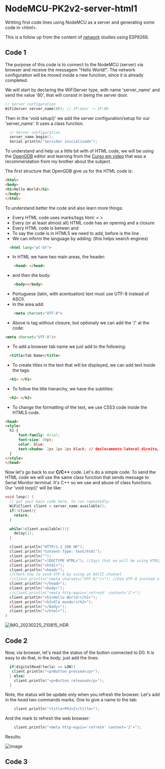 # NodeMCU-PK2v2-server-html1
Writting first code lines using NodeMCU as a server and generating some code in &lt;html>.

This is a follow up from the content of [network](https://github.com/Rafaelatff/NodeMCU-PK2v2-network) studies using ESP8266.

## Code 1

The purpose of this code is to connect to the NodeMCU (server) via browser and receive the messagem "Hello World!". The network configuration will be moved inside a new function, since it is already completed.

We will start by declaring the WiFiServer type, with name 'server_name' and send the value '80', that will consist in being the server door.

```c
// Server configuration
WiFiServer server_name(80); // IP:door -> IP:80
```

Then in the 'void setup()' we add the server configuration/setup for our 'server_name'. It uses a class function.

```c
  // Server configuration
  server_name.begin();
  Serial.println("Servidor inicializado");
 ```

To understand and help us a little bit with of HTML code, we will be using the [OpenGDB](https://www.onlinegdb.com) editor and learning from the [Curso em vídeo](https://www.youtube.com/@CursoemVideo/playlists) that was a recommendation from my brother about the subject.

The first structure that OpenGDB give us for the HTML code is:

```html
<html>
<body>
<h1>Hello World</h1>
</body>
</html>
```
To understand better the code and also learn more things:

* Every HTML code uses marks/tags html: < > 
* Every (or at least almost all) HTML code has an opening <example> and a closure </example>
* Every HTML code is betwen <html> and </html>
* To say the code is in HTML5 we need to add, before <html> is the line <!DOCTYPE html>.
* We can inform the language by adding: (this helps search engines)
```html
  <html lang="pt-bt"> 
```
* In HTML we have two main areas, the header:
```html
    <head> </head>
```
* and then the body:
```html
    <body></body>
```
* Portuguese (latin, with acentuation) text must use UTF-8 instead of ASCII.
* In the <head> area add:
```html    
    <meta charset="UTF-8">
```
* Above is tag without closure, but optionaly we can add the '/' at the code:
```html
<meta charset="UTF-8"/>
```
* To add a browser tab name we just add to <head> the following: 
```html  
  <title>Tab Name</title>
```
* To create titles in the text that will be displayed, we can add text inside the tags:
```html
  <h1> </h1>
```
* To follow the title hierarchy, we have the subtitles:
```html  
  <h2> </h2>
```
* To change the formatting of the text, we use CSS3 code inside the HTML5 code.

```html
<head>
<style>
  h1 {
      font-family: Arial;
      font-size: 30pt;
      color: blue;
      text-shadow: 2px 2px 2px black; // deslocamento lateral direita, deslocamento vertical, espalhamento, shadow collor
  }
</style>      
</head>
```
  
Now let's go back to our **C/C++** code. Let's do a simple code. To send the HTML code we will use the same class function that sends message to Serial Monitor terminal. It's C++ so we use and abuse of class functions. Our 'void loop()' will be like:

```c
void loop() {
  // put your main code here, to run repeatedly:
  WiFiClient client = server_name.available();
  if(!client){
    return;
  }

  while(!client.available()){
    delay(1);
  }

  client.println("HTTP/1.1 200 OK");
  client.println("Content-Type: text/html");
  client.println("");
  client.println("<!DOCTYPE HTML>"); //Says that we will be using HTML5
  client.println("<html>");
  client.println("<head>");
  //Check how to send UTF-8 by using an ASCII channel
  //client.println("<meta charset=/"UTF-8/"/>"); //Use UTF-8 instead of ASCII -> to use BR char
  client.println("</head>");
  client.println("<body>");
  //client.println("<meta http-equiv='refresh' content='2'>");
  client.println("<h1>Hello World!</h1>");
  client.println("<h2>Olá mundo!</h2>");
  client.println("</body>");
  client.println("</html>");
}
```
  
![IMG_20230225_210815_HDR](https://user-images.githubusercontent.com/58916022/221385737-3f7b7bab-1dcf-4984-9c2d-b3c11baa52d9.jpg)

## Code 2
    
Now, via browser, let's read the status of the button connected to D0. It is easy to do that, in the *body*, just add the lines:
    
```c
  if(digitalRead(tecla) == LOW){
   client.println("<p>Button pressed</p>");
  } else{
    client.println("<p>Button released</p>"); 
  }
```   

Note, the status will be update only when you refresh the browser. Let's add in the *head* two commands marks. One to give a name to the tab:
    
```c
    client.println("<title>PK2v2</title>"); 
```
    
And the mark to refresh the web browser:
    
```c
    client.println("<meta http-equiv='refresh' content='2'>");
```
    
Results:
    
![image](https://user-images.githubusercontent.com/58916022/221423239-e2055585-ea05-4f3d-b888-98d2e0bf132b.png)

## Code 3
    
